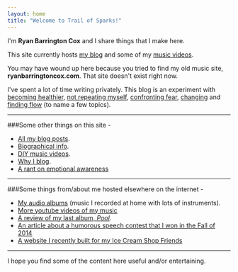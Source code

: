```yaml
---
layout: home
title: "Welcome to Trail of Sparks!"
---
```


I'm **Ryan Barrington Cox** and I share things that I make here.

This site currently hosts [my blog](/posts) and some of my [music videos](music).

You may have wound up here because you tried to find my old music site, **ryanbarringtoncox.com**. That site doesn't exist right now.

I've spent a lot of time writing privately.  This blog is an experiment with [becoming healthier](/sleep-nutrition-exercise/), [not repeating myself](/keeping-it-dry/), [confronting fear](/public-speaking-and-living-with-fear/), [changing](/shifting-intent/) and [finding flow](/flow-breaker/) (to name a few topics).

--------

###Some other things on this site -

- [All my blog posts](/posts).
- [Biographical info](/bio).
- [DIY music videos](/music).
- [Why I blog](/meta-blog).
- [A rant on emotional awareness](/emotional-awareness/)

-------

###Some things from/about me hosted elsewhere on the internet -

- [My audio albums](https://ryanbarringtoncox.bandcamp.com/) (music I recorded at home with lots of instruments).
- [More youtube videos of my music](https://www.youtube.com/user/ryanbarrybarrry)
- [A review of my last album, *Pool*](http://allimarshall.tumblr.com/post/73630833953/playing-pool-with-ryan-barrington-cox).
- [An article about a humorous speech contest that I won in the Fall of 2014](https://mountainx.com/blogwire/asheville-toastmasters-club-436-members-take-prizes-in-nc-district-competition/)
- [A website I recently built for my Ice Cream Shop Friends](http://thehopicecreamcafe.com/)

-------

I hope you find some of the content here useful and/or entertaining.
